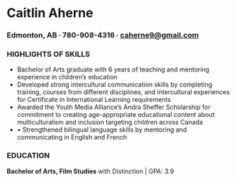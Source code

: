   # Caitlin Aherne
### Edmonton, AB ∙ 780-908-4316 ∙ caherne9@gmail.com

### HIGHLIGHTS OF SKILLS
* Bachelor of Arts graduate with 6 years of teaching and mentoring experience in children’s education
* Developed strong intercultural communication skills by completing training, courses from different disciplines, and intercultural experiences for Certificate in International Learning requirements
* Awarded the Youth Media Alliance’s Andra Sheffer Scholarship for commitment to creating age-appropriate educational content about multiculturalism and inclusion targeting children across Canada
* •	Strengthened bilingual language skills by mentoring and communicating in English and French

### EDUCATION
**Bachelor of Arts, Film Studies** with Distinction | GPA: 3.9
